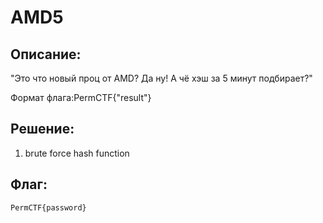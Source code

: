 # AMD5
## Описание:
  "Это что новый проц от AMD? Да ну! А чё хэш за 5 минут подбирает?"
  
  Формат флага:PermCTF{"result"}

## Решение:
1. brute force hash function

## Флаг:
    PermCTF{password}
